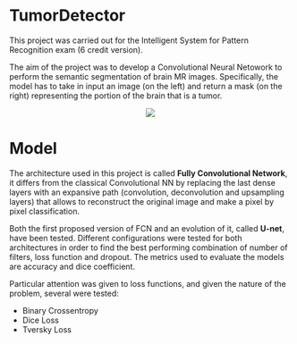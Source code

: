 # TumorDetector

This project was carried out for the Intelligent System for Pattern Recognition exam (6 credit version).

The aim of the project was to develop a Convolutional Neural Netowork to perform the semantic segmentation of brain MR images. Specifically, the model has to take in input an image (on the left) and return a mask (on the right) representing the portion of the brain that is a tumor.

<p align="center">
  <img src="https://user-images.githubusercontent.com/48138368/164726570-b1468e7d-1992-4e97-87de-1c641186ae54.png" />
</p>

# Model

The architecture used in this project is called <b>Fully Convolutional Network</b>, it differs from the classical Convolutional NN by replacing the last dense layers with an expansive path (convolution, deconvolution and upsampling layers) that allows to reconstruct the original image and make a pixel by pixel classification.

Both the first proposed version of FCN and an evolution of it, called <b>U-net</b>, have been tested. Different configurations were tested for both architectures in order to find the best performing combination of number of filters, loss function and dropout. The metrics used to evaluate the models are accuracy and dice coefficient.

Particular attention was given to loss functions, and given the nature of the problem, several were tested:
- Binary Crossentropy
- Dice Loss
- Tversky Loss

